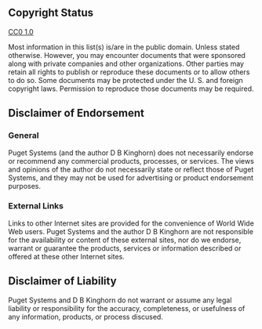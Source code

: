 ## Copyright Status

[CC0 1.0](https://creativecommons.org/publicdomain/zero/1.0/)

Most information in this list(s) is/are in the public domain. Unless stated otherwise. 
However, you may encounter documents that were sponsored along with private companies and other organizations. 
Other parties may retain all rights to publish or reproduce these documents or to allow others to do so. 
Some documents may be protected under the U. S. and foreign copyright laws. 
Permission to reproduce those documents may be required.

## Disclaimer of Endorsement
### General

Puget Systems (and the author D B Kinghorn) does not necessarily endorse or recommend any commercial products, processes, or services. 
The views and opinions of the author do not necessarily state or reflect those of Puget Systems, 
and they may not be used for advertising or product endorsement purposes.

### External Links

Links to other Internet sites are provided for the convenience of World Wide Web users. 
Puget Systems and the author D B Kinghorn are not responsible for the availability or content of these external sites,
nor do we endorse, warrant or guarantee the products, services or information described or offered at these other Internet sites.

## Disclaimer of Liability

Puget Systems and D B Kinghorn do not warrant or assume any legal liability or responsibility for the accuracy, completeness, 
or usefulness of any information, products, or process discused.
